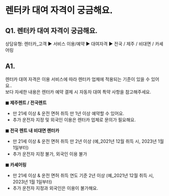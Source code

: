 # 렌터카 대여 자격이 궁금해요.

**Q1. 렌터카 대여 자격이 궁금해요.**
------------------------

상담유형: 렌터카\_고객 ▶ 서비스 이용/예약 ▶ 대여자격 ▶ 전국 / 제주 / 비대면 / 카셰어링

**A1.**
-------

렌터카 대여 자격은 이용 서비스에 따라 렌터카 업체에 적용되는 기준이 있을 수 있어요..  
보다 자세한 내용은 렌터카 예약 결제 시 자동차 대여 특약 사항을 참고해주세요.

**◼︎ 제주렌트 / 전국렌트**  
- 만 21세 이상 & 운전 면허 취득 만 1년 이상 예약할 수 있어요.  
- 추가 운전자 지정 및 외국인 이용은 렌터카 업체로 문의가 필요해요.

**◼︎ 전국 렌트 내 비대면 렌터카**  
- 만 21세 이상 & 운전 면허 취득 만 2년 이상 (예\_2021년 12월 취득 시, 2023년 1월 1일부터)  
- 추가 운전자 지정 불가, 외국인 이용 불가

**◼︎ 카셰어링**  
- 만 21세 이상 & 운전 면허 취득 연도 기준 2년 이상 (예\_2021년 12월 취득 시, 2023년 1월 1일부터)   
- 추가 운전자 지정과 외국인은 이용이 불가해요.